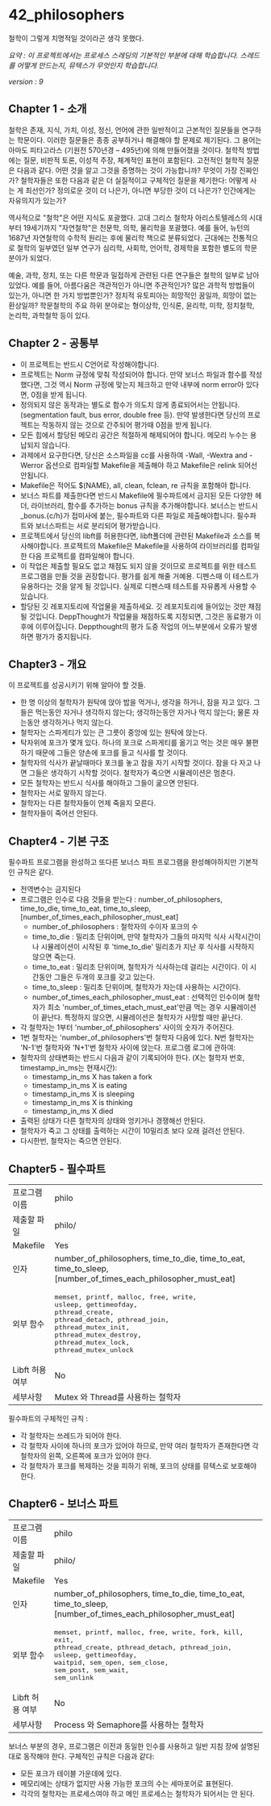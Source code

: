 # 42_philosophers

철학이 그렇게 치명적일 것이라곤 생각 못했다.


*요약 : 이 프로젝트에서는 프로세스 스레딩의 기본적인 부분에 대해 학습합니다. 스레드를 어떻게 만드는지, 뮤텍스가 무엇인지 학습합니다.*


*version : 9*


## Chapter 1 - 소개


철학은 존재, 지식, 가치, 이성, 정신, 언어에 관한 일반적이고 근본적인 질문들을 연구하는 학문이다.
이러한 질문들은 종종 공부하거나 해결해야 할 문제로 제기된다. 그 용어는 아마도 피타고라스 (기원전 570년경 – 495년)에 의해 만들어졌을 것이다.
철학적 방법에는 질문, 비판적 토론, 이성적 주장, 체계적인 표현이 포함된다. 고전적인 철학적 질문은 다음과 같다. 어떤 것을 알고 그것을 증명하는 것이 가능합니까? 무엇이 가장 진짜인가? 철학자들은 또한 다음과 같은 더 실질적이고 구체적인 질문을 제기한다:
어떻게 사는 게 최선인가? 정의로운 것이 더 나은가, 아니면 부당한 것이 더 나은가? 인간에게는 자유의지가 있는가?


역사적으로 "철학"은 어떤 지식도 포괄했다. 고대 그리스 철학자 아리스토텔레스의 시대부터 19세기까지 "자연철학"은 천문학, 의학, 물리학을 포괄했다. 예를 들어, 뉴턴의 1687년 자연철학의 수학적 원리는 후에 물리학 책으로 분류되었다. 근대에는 전통적으로 철학의 일부였던 일부 연구가 심리학, 사회학, 언어학, 경제학을 포함한 별도의 학문 분야가 되었다.


예술, 과학, 정치, 또는 다른 학문과 밀접하게 관련된 다른 연구들은 철학의 일부로 남아있었다. 예를 들어, 아름다움은 객관적인가 아니면 주관적인가? 많은 과학적 방법들이 있는가, 아니면 한 가지 방법뿐인가? 정치적 유토피아는 희망적인 꿈일까, 희망이 없는 환상일까?
학문철학의 주요 하위 분야로는 형이상학, 인식론, 윤리학, 미학, 정치철학, 논리학, 과학철학 등이 있다.


## Chapter 2 - 공통부

- 이 프로젝트는 반드시 C언어로 작성해야합니다.
- 프로젝트는 Norm 규정에 맞춰 작성되어야 합니다. 만약 보너스 파일과 함수를 작성했다면, 그것 역시 Norm 규정에 맞는지 체크하고 만약 내부에 norm error아 있다면, 0점을 받게 됩니다.
- 정의되지 않은 동작과는 별도로 함수가 의도치 않게 종료되어서는 안됩니다. (segmentation fault, bus error, double free 등). 만약 발생한다면 당신의 프로젝트는 작동하지 않는 것으로 간주되어 평가때 0점을 받게 됩니다.
- 모든 힙에서 할당된 메모리 공간은 적절하게 해제되어야 합니다. 메모리 누수는 용납되지 않습니다.
- 과제에서 요구한다면, 당신은 소스파일을 cc를 사용하여 -Wall, -Wextra and -Werror 옵션으로 컴파일할 Makefile을 제출해야 하고 Makefile은 relink 되어선 안됩니다.
- Makefile은 적어도 $(NAME), all, clean, fclean, re 규칙을 포함해야 합니다.
- 보너스 파트를 제출한다면 반드시 Makefile에 필수파트에서 금지된 모든 다양한 헤더, 라이브러리, 함수를 추가하는 bonus 규칙을 추가해야합니다. 보너스는 반드시 _bonus.{c/h}가 접미사에 붙는, 필수파트와 다른 파일로 제출해야합니다. 필수파트와 보너스파트는 서로 분리되어 평가받습니다.
- 프로젝트에서 당신의 libft를 허용한다면, libft폴더에 관련된 Makefile과 소스를 복사해야합니다. 프로젝트의 Makefile은 Makefile을 사용하여 라이브러리를 컴파일한 다음 프로젝트를 컴파일해야 합니다.
- 이 작업은 제출할 필요도 없고 채점도 되지 않을 것이므로 프로젝트를 위한 테스트 프로그램을 만들 것을 권장합니다. 평가를 쉽게 해줄 거예용. 디펜스때 이 테스트가 유용하다는 것을 알게 될 것입니다. 실제로 디펜스때 테스트를 자유롭게 사용할 수 있습니다.
- 할당된 깃 레포지토리에 작업물을 제출하세요. 깃 레포지토리에 들어있는 것만 채점될 것입니다. DeppThought가 작업물을 채점하도록 지정되면, 그것은 동료평가 이후에 이루어집니다. Deppthought의 평가 도중 작업의 어느부분에서 오류가 발생하면 평가가 중지됩니다.


## Chapter3 - 개요

이 프로젝트를 성공시키기 위해 알아야 할 것들.
- 한 명 이상의 철학자가 원탁에 앉아 밥을 먹거나, 생각을 하거나, 잠을 자고 있다. 그들은 먹는동안 자거나 생각하지 않는다; 생각하는동안 자거나 먹지 않는다; 물론 자는동안 생각하거나 먹지 않는다.
- 철학자는 스파게티가 있는 큰 그릇이 중앙에 있는 원탁에 앉는다.
- 탁자위에 포크가 몇개 있다. 하나의 포크로 스파게티를 옮기고 먹는 것은 매우 불편하기 때문에 그들은 양손에 포크를 들고 식사를 할 것이다.
- 철학자의 식사가 끝날때마다 포크를 놓고 잠을 자기 시작할 것이다. 잠을 다 자고 나면 그들은 생각하기 시작할 것이다. 철학자가 죽으면 시뮬레이션은 멈춘다.
- 모든 철학자는 반드시 식사를 해야하고 그들이 굶으면 안된다.
- 철학자는 서로 말하지 않는다.
- 철학자는 다른 철학자들이 언제 죽을지 모른다.
- 철학자들이 죽어선 안된다.

## Chapter4 - 기본 구조

필수파트 프로그램을 완성하고 또다른 보너스 파트 프로그램을 완성해야하지만 기본적인 규칙은 같다.
- 전역변수는 금지된다
- 프로그램은 인수로 다음 것들을 받는다 : number_of_philosophers, time_to_die, time_to_eat, time_to_sleep, [number_of_times_each_philosopher_must_eat]
  - number_of_philosophers : 철학자의 수이자 포크의 수
  - time_to_die : 밀리초 단위이며, 만약 철학자가 그들의 마지막 식사 시작시간이나 시뮬레이션이 시작된 후 'time_to_die' 밀리초가 지난 후 식사를 시작하지 않으면 죽는다.
  - time_to_eat : 밀리초 단위이며, 철학자가 식사하는데 걸리는 시간이다. 이 시간동안 그들은 두개의 포크를 갖고 있는다.
  - time_to_sleep : 밀리초 단위이며, 철학자가 자는데 사용하는 시간이다.
  - number_of_times_each_philosopher_must_eat : 선택적인 인수이며 철학자가 최소 'number_of_times_etach_must_eat'만큼 먹는 경우 시뮬레이션이 끝난다. 특정하지 않으면, 시뮬레이션은 철학자가 사망할 때만 끝난다.
- 각 철학자는 1부터 'number_of_philosophers' 사이의 숫자가 주어진다.
- 1번 철학자는 'number_of_philosophers'번 철학자 다음에 있다. N번 철학자는 'N-1'번 철학자와 'N+1'번 철학자 사이에 앉는다.
프로그램 로그에 관하여:
- 철학자의 상태변화는 반드시 다음과 같이 기록되어야 한다. (X는 철학자 번호, timestamp_in_ms는 현재시간):
  - timestamp_in_ms X has taken a fork
  - timestamp_in_ms X is eating
  - timestamp_in_ms X is sleeping
  - timestamp_in_ms X is thinking
  - timestamp_in_ms X died
- 출력된 상태가 다른 철학자의 상태와 엉키거나 경쟁해선 안된다.
- 철학자가 죽고 그 상태를 출력하는 시간이 10밀리초 보다 오래 걸려선 안된다.
- 다시한번, 철학자는 죽으면 안된다.


## Chapter5 - 필수파트
|||
|---|---|
| 프로그램 이름 | philo |
| 제출할 파일 | philo/ |
| Makefile | Yes |
| 인자 | number_of_philosophers, time_to_die, time_to_eat, time_to_sleep, [number_of_times_each_philosopher_must_eat] |
| 외부 함수 | <pre>memset, printf, malloc, free, write,<br>usleep, gettimeofday, pthread_create,<br>pthread_detach, pthread_join, pthread_mutex_init,<br>pthread_mutex_destroy, pthread_mutex_lock,<br>pthread_mutex_unlock</pre> |
| Libft 허용 여부 | No |
| 세부사항 | Mutex 와 Thread를 사용하는 철학자 |


필수파트의 구체적인 규칙 :
- 각 철학자는 쓰레드가 되어야 한다.
- 각 철학자 사이에 하나의 포크가 있어야 하므로, 만약 여러 철학자가 존재한다면 각 철학자의 왼쪽, 오른쪽에 포크가 있어야 한다.
- 각 철학자가 포크를 복제하는 것을 피하기 위해, 포크의 상태를 뮤텍스로 보호해야한다.

## Chapter6 - 보너스 파트
|||
|---|---|
| 프로그램 이름 | philo |
| 제출할 파일 | philo/ |
| Makefile | Yes |
| 인자 | number_of_philosophers, time_to_die, time_to_eat, time_to_sleep, [number_of_times_each_philosopher_must_eat] |
| 외부 함수 | <pre>memset, printf, malloc, free, write, fork, kill,<br>exit, pthread_create, pthread_detach, pthread_join,<br>usleep, gettimeofday, waitpid, sem_open, sem_close,<br>sem_post, sem_wait, sem_unlink</pre> |
| Libft 허용 여부 | No |
| 세부사항 | Process 와 Semaphore를 사용하는 철학자 |

보너스 부분의 경우, 프로그램은 이전과 동일한 인수를 사용하고 일반 지침 장에 설명된 대로 동작해야 한다. 구체적인 규칙은 다음과 같다:
- 모든 포크가 테이블 가운데에 있다.
- 메모리에는 상태가 없지만 사용 가능한 포크의 수는 세마포어로 표현된다.
- 각각의 철학자는 프로세스여야 하고 메인 프로세스는 철학자가 되어서는 안 된다.
